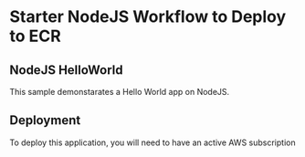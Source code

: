 

# Starter NodeJS Workflow to Deploy to ECR

## NodeJS HelloWorld

This sample demonstarates a Hello World app on NodeJS. 

## Deployment

To deploy this application, you will need to have an active AWS subscription
